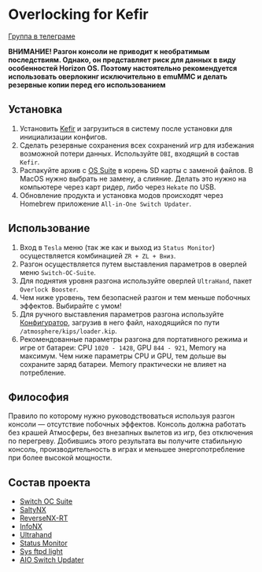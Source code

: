 # Overlocking for Kefir

[Группа в телеграме](https://t.me/kefir_switch/238091)

**ВНИМАНИЕ! Разгон консоли не приводит к необратимым последствиям. Однако, он представляет риск для данных в виду особенностей Horizon OS. Поэтому настоятельно рекомендуется использовать оверлокинг исключительно в emuMMC и делать резервные копии перед его использованием**

## Установка

1. Установить [Kefir](https://codeberg.org/rashevskyv/kefir/releases) и загрузиться в систему после установки для инициализации конфигов.
2. Сделать резервные сохранения всех сохранений игр для избежания возможной потери данных. Используйте `DBI`, входящий в состав `Kefir`.
3. Распакуйте архив с [OS Suite](https://github.com/snupt/Switch-OC-Suite-Bundle/raw/main/OCS.zip) в корень SD карты с заменой файлов. В MacOS нужно выбрать не замену, а слияние. Делать это нужно на компьютере через карт ридер, либо через `Hekate` по USB.
4. Обновление продукта и установка модов происходят через Homebrew приложение `All-in-One Switch Updater`.


## Использование

1. Вход в `Tesla` меню (так же как и выход из `Status Monitor`) осуществляется комбинацией `ZR + ZL + Вниз`.
2. Разгон осуществляется путем выставления параметров в оверлей меню `Switch-OC-Suite`.
3. Для поднятия уровня разгона используйте оверлей `UltraHand`, пакет `Overlock Booster`.
4. Чем ниже уровень, тем безопасней разгон и тем меньше побочных эффектов. Выбирайте с умом!
5. Для ручного выставления параметров разгона используйте [Конфигуратор](https://hanai3bi.github.io/Switch-OC-Suite/), загрузив в него файл, находящийся по пути `/atmosphere/kips/loader.kip`.
6. Рекомендованные параметры разгона для портативного режима и игре от батареи: CPU `1020 - 1428`, GPU `844 - 921`, Memory на максимум. Чем ниже параметры CPU и GPU, тем дольше вы сохраните заряд батареи. Memory практически не влияет на потребление.

## Философия

Правило по которому нужно руководствоваться используя разгон консоли — отсутствие побочных эффектов. Консоль должна работать без крашей Атмосферы, без внезапных вылетов из игр, без отключения по перегреву. Добившись этого результата вы получите стабильную консоль,  производительность в играх и меньшее энергопотребление при более высокой мощности.

## Состав проекта

- [Switch OC Suite](https://github.com/hanai3Bi/Switch-OC-Suite)
- [SaltyNX](https://github.com/masagrator/SaltyNX)
- [ReverseNX-RT](https://github.com/masagrator/ReverseNX-RT)
- [InfoNX](https://github.com/renA21/InfoNX)
- [Ultrahand](https://github.com/ppkantorski/Ultrahand-Overlay)
- [Status Monitor](https://github.com/ppkantorski/Status-Monitor-Overlay)
- [Sys ftpd light](https://github.com/cathery/sys-ftpd)
- [AIO Switch Updater](https://github.com/HamletDuFromage/aio-switch-updater)
